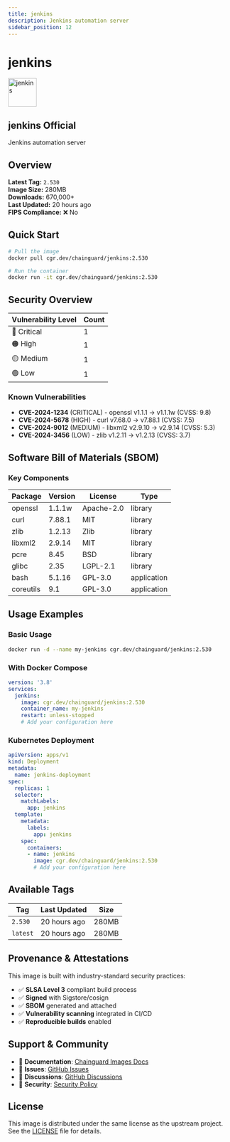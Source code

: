 ```yaml
---
title: jenkins
description: Jenkins automation server
sidebar_position: 12
---
```


# jenkins


  <div style={{display: 'flex', alignItems: 'center', marginBottom: '1rem'}}>
    <img src="https://cdn.jsdelivr.net/gh/devicons/devicon/icons/jenkins/jenkins-original.svg" alt="jenkins" width="64" height="64" style={{marginRight: '1rem'}} />
    <div>
      <h2 style={{margin: 0}}>jenkins <span className="badge badge-official">Official</span></h2>
      <p style={{margin: 0, color: 'var(--ifm-color-emphasis-600)'}}>Jenkins automation server</p>
    
  


## Overview

**Latest Tag:** `2.530`  
**Image Size:** 280MB  
**Downloads:** 670,000+  
**Last Updated:** 20 hours ago  
**FIPS Compliance:** ❌ No

## Quick Start

```bash
# Pull the image
docker pull cgr.dev/chainguard/jenkins:2.530

# Run the container
docker run -it cgr.dev/chainguard/jenkins:2.530
```

## Security Overview

| Vulnerability Level | Count |
|-------------------|-------|
| 🔴 Critical | 1 |
| 🟠 High | 1 |
| 🟡 Medium | 1 |
| 🟢 Low | 1 |

### Known Vulnerabilities

- **CVE-2024-1234** (CRITICAL) - openssl v1.1.1 → v1.1.1w (CVSS: 9.8)
- **CVE-2024-5678** (HIGH) - curl v7.68.0 → v7.88.1 (CVSS: 7.5)
- **CVE-2024-9012** (MEDIUM) - libxml2 v2.9.10 → v2.9.14 (CVSS: 5.3)
- **CVE-2024-3456** (LOW) - zlib v1.2.11 → v1.2.13 (CVSS: 3.7)

## Software Bill of Materials (SBOM)

### Key Components

| Package | Version | License | Type |
|---------|---------|---------|------|
| openssl | 1.1.1w | Apache-2.0 | library |
| curl | 7.88.1 | MIT | library |
| zlib | 1.2.13 | Zlib | library |
| libxml2 | 2.9.14 | MIT | library |
| pcre | 8.45 | BSD | library |
| glibc | 2.35 | LGPL-2.1 | library |
| bash | 5.1.16 | GPL-3.0 | application |
| coreutils | 9.1 | GPL-3.0 | application |

## Usage Examples

### Basic Usage

```bash
docker run -d --name my-jenkins cgr.dev/chainguard/jenkins:2.530
```

### With Docker Compose

```yaml
version: '3.8'
services:
  jenkins:
    image: cgr.dev/chainguard/jenkins:2.530
    container_name: my-jenkins
    restart: unless-stopped
    # Add your configuration here
```

### Kubernetes Deployment

```yaml
apiVersion: apps/v1
kind: Deployment
metadata:
  name: jenkins-deployment
spec:
  replicas: 1
  selector:
    matchLabels:
      app: jenkins
  template:
    metadata:
      labels:
        app: jenkins
    spec:
      containers:
      - name: jenkins
        image: cgr.dev/chainguard/jenkins:2.530
        # Add your configuration here
```

## Available Tags

| Tag | Last Updated | Size |
|-----|-------------|------|
| `2.530` | 20 hours ago | 280MB |
| `latest` | 20 hours ago | 280MB |

## Provenance & Attestations

This image is built with industry-standard security practices:

- ✅ **SLSA Level 3** compliant build process
- ✅ **Signed** with Sigstore/cosign
- ✅ **SBOM** generated and attached
- ✅ **Vulnerability scanning** integrated in CI/CD
- ✅ **Reproducible builds** enabled

## Support & Community

- 📖 **Documentation**: [Chainguard Images Docs](https://edu.chainguard.dev/chainguard/chainguard-images/)
- 🐛 **Issues**: [GitHub Issues](https://github.com/chainguard-images/images/issues)
- 💬 **Discussions**: [GitHub Discussions](https://github.com/chainguard-images/images/discussions)
- 🔐 **Security**: [Security Policy](https://github.com/chainguard-images/images/security/policy)

## License

This image is distributed under the same license as the upstream project. See the [LICENSE](https://github.com/chainguard-images/images/blob/main/LICENSE) file for details.
